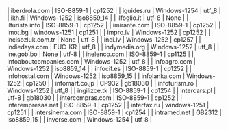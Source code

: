 | iberdrola.com | ISO-8859-1 | cp1252 |
| iguides.ru | Windows-1254 | utf_8 |
| ikh.fi | Windows-1252 | iso8859_14 |
| ilfoglio.it | utf-8 | None |
| ilturista.info | ISO-8859-1 | cp1252 |
| imirante.com | ISO-8859-1 | cp1252 |
| imot.bg | windows-1251 | cp1251 |
| impro.lv | Windows-1252 | cp1252 |
| incisozluk.com.tr | None | utf-8 |
| indi.lv | Windows-1252 | cp1257 |
| indiedays.com | EUC-KR | utf_8 |
| indymedia.org | Windows-1252 | utf_8 |
| ine.gob.bo | None | utf-8 |
| inelenco.com | ISO-8859-1 | cp1125 |
| infoaboutcompanies.com | Windows-1252 | utf_8 |
| infoagro.com | Windows-1252 | iso8859_14 |
| infocif.es | ISO-8859-1 | cp1252 |
| infohostal.com | Windows-1252 | iso8859_15 |
| infolanka.com | Windows-1252 | cp1250 |
| infomart.co.jp | CP932 | gb18030 |
| infoturism.ro | Windows-1252 | utf_8 |
| ingilizce.tk | ISO-8859-1 | cp1254 |
| intercars.pl | utf-8 | gb18030 |
| intercompras.com | ISO-8859-1 | cp1252 |
| interempresas.net | ISO-8859-1 | cp1252 |
| interfax.ru | windows-1251 | cp1251 |
| intersinema.com | ISO-8859-1 | cp1254 |
| intramed.net | GB2312 | iso8859_15 |
| inverse.com | Windows-1254 | utf_8 |
